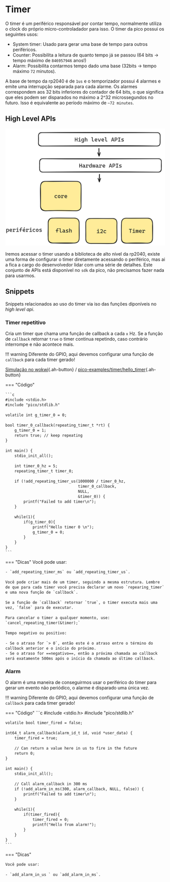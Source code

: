 # Timer

O timer é um periférico responsável por contar tempo, normalmente utiliza o clock do próprio micro-controladador para isso. O timer da pico possui os seguintes usos:

- System timer: Usado para gerar uma base de tempo para outros periféricos.
- Counter: Possibilita a leitura de quanto tempo já se passou (64 bits -> tempo máximo de `846957946` anos!)
- Alarm: Possibilita contarmos tempo dado uma base (32bits -> tempo máximo `72` minutos).

A base de tempo da rp2040 é de `1us`  e o temporizador possui 4 alarmes e emite uma interrupção separada para cada alarme. Os alarmes correspondem aos 32 bits inferiores do contador de 64 bits, o que significa que eles podem ser disparados no máximo a 2^32 microssegundos no futuro. Isso é equivalente ao período máximo de `~72 minutes`.

## High Level APIs

![](imgs/timer-api.png)

Iremos acessar o timer usando a biblioteca de alto nível da rp2040, existe uma forma de configurar o timer diretamente acessando o periférico, mas ai a fica a cargo do desenvolvedor lidar com uma série de detalhes. Este conjunto de APIs está disponível no `sdk` da pico, não precisamos fazer nada para usarmos.

## Snippets

Snippets relacionados ao uso do timer via iso das funções diponíveis no *high level api*.

### Timer repetitivo

Cria um timer que chama uma função de callback a cada `x` Hz. Se a função de `callback` retornar `true` o timer continua repetindo, caso contrário interrompe e não acontece mais.

!!! warning
    Diferente do GPIO, aqui devemos configurar uma função de `callback` para cada timer gerado!

[Simulação no wokwi](https://wokwi.com/projects/390749972753978369){.ah-button} / [pico-examples/timer/hello_timer](https://github.com/raspberrypi/pico-examples/blob/master/timer/hello_timer/hello_timer.c){.ah-button}

=== "Código"

    ```c
    #include <stdio.h>
    #include "pico/stdlib.h"

    volatile int g_timer_0 = 0;

    bool timer_0_callback(repeating_timer_t *rt) {
        g_timer_0 = 1;
        return true; // keep repeating
    }

    int main() {
        stdio_init_all();

        int timer_0_hz = 5;
        repeating_timer_t timer_0;

        if (!add_repeating_timer_us(1000000 / timer_0_hz, 
                                    timer_0_callback,
                                    NULL, 
                                    &timer_0)) {
            printf("Failed to add timer\n");
        }

        while(1){
            if(g_timer_0){
                printf("Hello timer 0 \n");
                g_timer_0 = 0;
            }
        }
    }
    ```

=== "Dicas"
    Você pode usar:
    
    - `add_repeating_timer_ms` ou `add_repeating_timer_us`. 
    
    Você pode criar mais de um timer, seguindo a mesma estrutura. Lembre de que para cada timer você precisa declarar um novo `repearing_timer` e uma nova função de `callback`.
    
    Se a função de `callback` retornar `true`, o timer executa mais uma vez, `false` para de executar.
    
    Para cancelar o timer a qualquer momento, use: `cancel_repeating_timer(&timer);`
    
    Tempo negativo ou positivo:
    
    - Se o atraso for `> 0`, então este é o atraso entre o término do callback anterior e o início do próximo.
    - Se o atraso for ==negativo==, então a próxima chamada ao callback será exatamente 500ms após o início da chamada ao último callback.


### Alarm

O alarm é uma maneira de conseguirmos usar o periférico do timer para gerar um evento não periódico, o alarme é disparado uma única vez.

!!! warning
    Diferente do GPIO, aqui devemos configurar uma função de `callback` para cada timer gerado! 

=== "Código"
    ```c
    #include <stdio.h>
    #include "pico/stdlib.h"

    volatile bool timer_fired = false;

    int64_t alarm_callback(alarm_id_t id, void *user_data) {
        timer_fired = true;

        // Can return a value here in us to fire in the future
        return 0;
    }

    int main() {
        stdio_init_all();

        // Call alarm_callback in 300 ms
        if (!add_alarm_in_ms(300, alarm_callback, NULL, false)) {
            printf("Failed to add timer\n");
        }

        while(1){
            if(timer_fired){
                timer_fired = 0;
                printf("Hello from alarm!");
            }
        }
    }
    ```
    
=== "Dicas"
    
    Você pode usar: 

    - `add_alarm_in_us ` ou `add_alarm_in_ms`.
